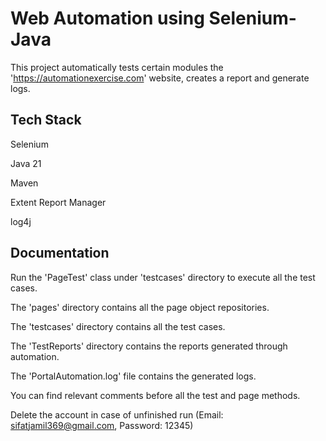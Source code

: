 
# Web Automation using Selenium-Java

This project automatically tests certain modules the 'https://automationexercise.com' website, creates a report and generate logs.




## Tech Stack

Selenium

Java 21

Maven

Extent Report Manager

log4j




## Documentation

Run the 'PageTest' class under 'testcases' directory to execute all the test cases.

The 'pages' directory contains all the page object repositories.

The 'testcases' directory contains all the test cases.

The 'TestReports' directory contains the reports generated through automation.

The 'PortalAutomation.log' file contains the generated logs.

You can find relevant comments before all the test and page methods.

Delete the account in case of unfinished run (Email: sifatjamil369@gmail.com, Password: 12345)
